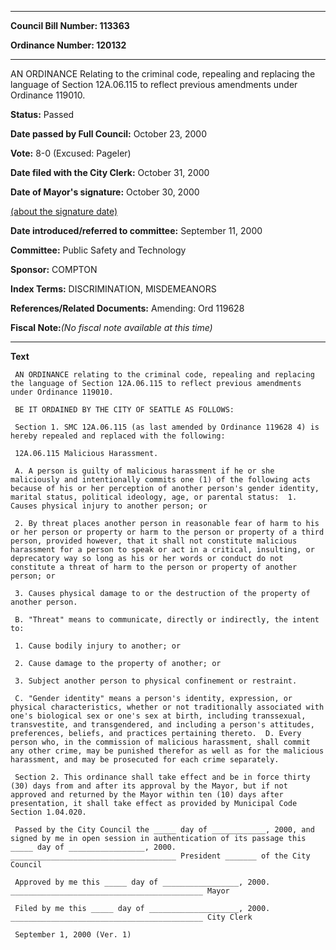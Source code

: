 

********

**Council Bill Number: 113363**
   
**Ordinance Number: 120132**
********

 AN ORDINANCE Relating to the criminal code, repealing and replacing the language of Section 12A.06.115 to reflect previous amendments under Ordinance 119010.

**Status:** Passed
   
**Date passed by Full Council:** October 23, 2000
   
**Vote:** 8-0 (Excused: Pageler)
   
**Date filed with the City Clerk:** October 31, 2000
   
**Date of Mayor's signature:** October 30, 2000
   
[(about the signature date)](/~public/approvaldate.htm)
   
   
   
**Date introduced/referred to committee:** September 11, 2000
   
**Committee:** Public Safety and Technology
   
**Sponsor:** COMPTON
   
   
**Index Terms:** DISCRIMINATION, MISDEMEANORS

**References/Related Documents:** Amending: Ord 119628

**Fiscal Note:**_(No fiscal note available at this time)_

********

**Text**
   
```
 AN ORDINANCE relating to the criminal code, repealing and replacing the language of Section 12A.06.115 to reflect previous amendments under Ordinance 119010.

 BE IT ORDAINED BY THE CITY OF SEATTLE AS FOLLOWS:

 Section 1. SMC 12A.06.115 (as last amended by Ordinance 119628 4) is hereby repealed and replaced with the following:

 12A.06.115 Malicious Harassment.

 A. A person is guilty of malicious harassment if he or she maliciously and intentionally commits one (1) of the following acts because of his or her perception of another person's gender identity, marital status, political ideology, age, or parental status:  1. Causes physical injury to another person; or

 2. By threat places another person in reasonable fear of harm to his or her person or property or harm to the person or property of a third person, provided however, that it shall not constitute malicious harassment for a person to speak or act in a critical, insulting, or deprecatory way so long as his or her words or conduct do not constitute a threat of harm to the person or property of another person; or

 3. Causes physical damage to or the destruction of the property of another person.

 B. "Threat" means to communicate, directly or indirectly, the intent to:

 1. Cause bodily injury to another; or

 2. Cause damage to the property of another; or

 3. Subject another person to physical confinement or restraint.

 C. "Gender identity" means a person's identity, expression, or physical characteristics, whether or not traditionally associated with one's biological sex or one's sex at birth, including transsexual, transvestite, and transgendered, and including a person's attitudes, preferences, beliefs, and practices pertaining thereto.  D. Every person who, in the commission of malicious harassment, shall commit any other crime, may be punished therefor as well as for the malicious harassment, and may be prosecuted for each crime separately.

 Section 2. This ordinance shall take effect and be in force thirty (30) days from and after its approval by the Mayor, but if not approved and returned by the Mayor within ten (10) days after presentation, it shall take effect as provided by Municipal Code Section 1.04.020.

 Passed by the City Council the _____ day of ____________, 2000, and signed by me in open session in authentication of its passage this _____ day of _________________, 2000. _____________________________________ President _______ of the City Council

 Approved by me this _____ day of _________________, 2000. ___________________________________________ Mayor

 Filed by me this _____ day of ____________________, 2000. ___________________________________________ City Clerk

 September 1, 2000 (Ver. 1)

```
